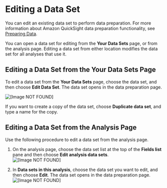 # Editing a Data Set<a name="edit-a-data-set"></a>

You can edit an existing data set to perform data preparation\. For more information about Amazon QuickSight data preparation functionality, see [Preparing Data](preparing-data.md)\.

You can open a data set for editing from the **Your Data Sets** page, or from the analysis page\. Editing a data set from either location modifies the data set for all analyses that use it\.

## Editing a Data Set from the Your Data Sets Page<a name="edit-a-data-set-data"></a>

To edit a data set from the **Your Data Sets** page, choose the data set, and then choose **Edit Data Set**\. The data set opens in the data preparation page\.

![\[Image NOT FOUND\]](http://docs.aws.amazon.com/quicksight/latest/user/images/edit-data-set.png)

If you want to create a copy of the data set, choose **Duplicate data set**, and type a name for the copy\. 

## Editing a Data Set from the Analysis Page<a name="edit-a-data-set-analysis"></a>

Use the following procedure to edit a data set from the analysis page\.

1. On the analysis page, choose the data set list at the top of the **Fields list** pane and then choose **Edit analysis data sets**\.   
![\[Image NOT FOUND\]](http://docs.aws.amazon.com/quicksight/latest/user/images/data-set-ellipsis.png)

1. In **Data sets in this analysis**, choose the data set you want to edit, and then choose **Edit**\. The data set opens in the data preparation page\.  
![\[Image NOT FOUND\]](http://docs.aws.amazon.com/quicksight/latest/user/images/edit-data-set-analysis.png)